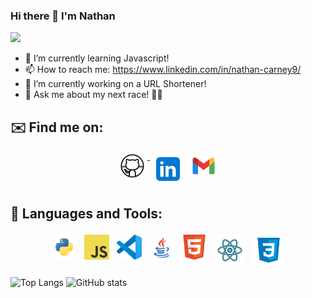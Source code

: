### Hi there 👋 I'm Nathan 
![](https://visitor-badge.laobi.icu/badge?page_id=rundex0.rundex0)



- 🌱 I’m currently learning Javascript!
- 📫 How to reach me: https://www.linkedin.com/in/nathan-carney9/
- 🔭 I’m currently working on a URL Shortener!
- 💬 Ask me about my next race! 🏃🏻

  
<!--- - 🤔 I’m looking for help with ...
- 👯 I’m looking to collaborate on a 
 ---> 


## ✉️ Find me on:


<p align="center">
 <a href="https://github.com/rundex0/" target="_blank" rel="noopener noreferrer"> <img src="./icons8-github.gif" alt="Github" height="40" style="vertical-align:top; margin:4px;"> </a>    
<a href="https://www.linkedin.com/in/nathan-carney9/" target="_blank" rel="noopener noreferrer"> <img src="./icons8-linkedin-96.png" alt="LinkedIn" height="50" style="vertical-align:top; margin: 4px;"></a>             
 <a href="mailto:nathan.carney99@gmail.com"> <img src="icons8-gmail.svg" alt="Mail" height="40" style="vertical-align:top; margin:4px;"></a>
</p>



## 🧰 Languages and Tools:
<p align="center">
<img src="https://raw.githubusercontent.com/github/explore/80688e429a7d4ef2fca1e82350fe8e3517d3494d/topics/python/python.png" alt="Python" height="40" style="vertical-align:top; margin:4px">
<img src="https://raw.githubusercontent.com/github/explore/80688e429a7d4ef2fca1e82350fe8e3517d3494d/topics/javascript/javascript.png" alt="Javascript" height="40" style="vertical-align:top; margin:4px">
<img src="https://raw.githubusercontent.com/github/explore/80688e429a7d4ef2fca1e82350fe8e3517d3494d/topics/visual-studio-code/visual-studio-code.png" alt="VS Code" height="40" style="vertical-align:top; margin:4px">
<img src="./icons8-java.gif" alt="Java" height="40" style="vertical-align:top; margin:4px">
<img src="./html5-logo-31813.png" alt="HTML" height="40" style="vertical-align:top; margin:4px">
<img src="./icons8-react-100.png" alt="React" height="50" style="vertical-align:top; margin:4px">
<img src="./icons8-css-color-96.png" alt="CSS" height="50" style="vertical-align:top; margin:4px">



  
</p>

![Top Langs](https://github-readme-stats.vercel.app/api/top-langs/?username=rundex0&theme=default&hide=ruby) ![GitHub stats](https://github-readme-stats.vercel.app/api?username=rundex0&show_icons=true&theme=default)




